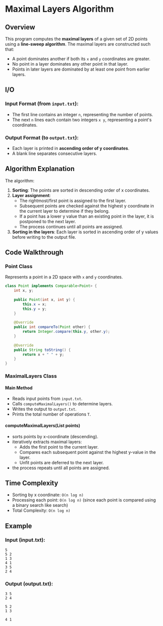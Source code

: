# Maximal Layers Algorithm

## Overview
This program computes the **maximal layers** of a given set of 2D points using a **line-sweep algorithm**. The maximal layers are constructed such that:
- A point dominates another if both its `x` and `y` coordinates are greater.
- No point in a layer dominates any other point in that layer.
- Points in later layers are dominated by at least one point from earlier layers.

## I/O
### **Input Format** (from `input.txt`):
- The first line contains an integer `n`, representing the number of points.
- The next `n` lines each contain two integers `x y`, representing a point's coordinates.

### **Output Format** (to `output.txt`):
- Each layer is printed in **ascending order of y coordinates**.
- A blank line separates consecutive layers.

## Algorithm Explanation
The algorithm:
1. **Sorting**: The points are sorted in descending order of x coordinates.
2. **Layer assignment**:
   - The rightmost/first point is assigned to the first layer.
   - Subsequent points are checked against the highest y coordinate in the current layer to determine if they belong.
   - If a point has a lower y value than an existing point in the layer, it is postponed to the next layer.
   - The process continues until all points are assigned.
3. **Sorting in the layers**: Each layer is sorted in ascending order of y values before writing to the output file.

## Code Walkthrough
### **Point Class**
Represents a point in a 2D space with `x` and `y` coordinates.

```java
class Point implements Comparable<Point> {
    int x, y;
    
    public Point(int x, int y) {
        this.x = x;
        this.y = y;
    }
    
    @Override
    public int compareTo(Point other) {
        return Integer.compare(this.y, other.y);
    }
    
    @Override
    public String toString() {
        return x + " " + y;
    }
}
```

### **MaximalLayers Class**


#### **Main Method**
- Reads input points from `input.txt`.
- Calls `computeMaximalLayers()` to determine layers.
- Writes the output to `output.txt`.
- Prints the total number of operations `T`.

#### **computeMaximalLayers(List<Point> points)**
- sorts points by x-coordinate (descending).
- iteratively extracts maximal layers:
  - Adds the first point to the current layer.
  - Compares each subsequent point against the highest y-value in the layer.
  - Unfit points are deferred to the next layer.
- the process repeats until all points are assigned.

## Time Complexity
- Sorting by x coordinate: `O(n log n)`
- Processing each point: `O(n log n)` (since each point is compared using a binary search like search)
- Total Complexity: `O(n log n)`

## Example
### **Input (input.txt):**
```
5
5 2
1 3
4 1
3 5
2 4
```
### **Output (output.txt):**
```
3 5
2 4

5 2
1 3

4 1
```


